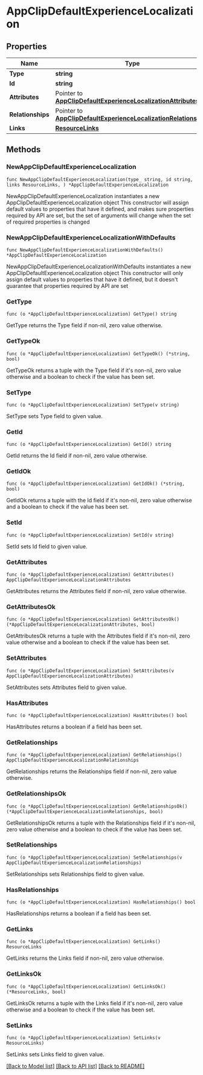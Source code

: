 # AppClipDefaultExperienceLocalization

## Properties

Name | Type | Description | Notes
------------ | ------------- | ------------- | -------------
**Type** | **string** |  | 
**Id** | **string** |  | 
**Attributes** | Pointer to [**AppClipDefaultExperienceLocalizationAttributes**](AppClipDefaultExperienceLocalizationAttributes.md) |  | [optional] 
**Relationships** | Pointer to [**AppClipDefaultExperienceLocalizationRelationships**](AppClipDefaultExperienceLocalizationRelationships.md) |  | [optional] 
**Links** | [**ResourceLinks**](ResourceLinks.md) |  | 

## Methods

### NewAppClipDefaultExperienceLocalization

`func NewAppClipDefaultExperienceLocalization(type_ string, id string, links ResourceLinks, ) *AppClipDefaultExperienceLocalization`

NewAppClipDefaultExperienceLocalization instantiates a new AppClipDefaultExperienceLocalization object
This constructor will assign default values to properties that have it defined,
and makes sure properties required by API are set, but the set of arguments
will change when the set of required properties is changed

### NewAppClipDefaultExperienceLocalizationWithDefaults

`func NewAppClipDefaultExperienceLocalizationWithDefaults() *AppClipDefaultExperienceLocalization`

NewAppClipDefaultExperienceLocalizationWithDefaults instantiates a new AppClipDefaultExperienceLocalization object
This constructor will only assign default values to properties that have it defined,
but it doesn't guarantee that properties required by API are set

### GetType

`func (o *AppClipDefaultExperienceLocalization) GetType() string`

GetType returns the Type field if non-nil, zero value otherwise.

### GetTypeOk

`func (o *AppClipDefaultExperienceLocalization) GetTypeOk() (*string, bool)`

GetTypeOk returns a tuple with the Type field if it's non-nil, zero value otherwise
and a boolean to check if the value has been set.

### SetType

`func (o *AppClipDefaultExperienceLocalization) SetType(v string)`

SetType sets Type field to given value.


### GetId

`func (o *AppClipDefaultExperienceLocalization) GetId() string`

GetId returns the Id field if non-nil, zero value otherwise.

### GetIdOk

`func (o *AppClipDefaultExperienceLocalization) GetIdOk() (*string, bool)`

GetIdOk returns a tuple with the Id field if it's non-nil, zero value otherwise
and a boolean to check if the value has been set.

### SetId

`func (o *AppClipDefaultExperienceLocalization) SetId(v string)`

SetId sets Id field to given value.


### GetAttributes

`func (o *AppClipDefaultExperienceLocalization) GetAttributes() AppClipDefaultExperienceLocalizationAttributes`

GetAttributes returns the Attributes field if non-nil, zero value otherwise.

### GetAttributesOk

`func (o *AppClipDefaultExperienceLocalization) GetAttributesOk() (*AppClipDefaultExperienceLocalizationAttributes, bool)`

GetAttributesOk returns a tuple with the Attributes field if it's non-nil, zero value otherwise
and a boolean to check if the value has been set.

### SetAttributes

`func (o *AppClipDefaultExperienceLocalization) SetAttributes(v AppClipDefaultExperienceLocalizationAttributes)`

SetAttributes sets Attributes field to given value.

### HasAttributes

`func (o *AppClipDefaultExperienceLocalization) HasAttributes() bool`

HasAttributes returns a boolean if a field has been set.

### GetRelationships

`func (o *AppClipDefaultExperienceLocalization) GetRelationships() AppClipDefaultExperienceLocalizationRelationships`

GetRelationships returns the Relationships field if non-nil, zero value otherwise.

### GetRelationshipsOk

`func (o *AppClipDefaultExperienceLocalization) GetRelationshipsOk() (*AppClipDefaultExperienceLocalizationRelationships, bool)`

GetRelationshipsOk returns a tuple with the Relationships field if it's non-nil, zero value otherwise
and a boolean to check if the value has been set.

### SetRelationships

`func (o *AppClipDefaultExperienceLocalization) SetRelationships(v AppClipDefaultExperienceLocalizationRelationships)`

SetRelationships sets Relationships field to given value.

### HasRelationships

`func (o *AppClipDefaultExperienceLocalization) HasRelationships() bool`

HasRelationships returns a boolean if a field has been set.

### GetLinks

`func (o *AppClipDefaultExperienceLocalization) GetLinks() ResourceLinks`

GetLinks returns the Links field if non-nil, zero value otherwise.

### GetLinksOk

`func (o *AppClipDefaultExperienceLocalization) GetLinksOk() (*ResourceLinks, bool)`

GetLinksOk returns a tuple with the Links field if it's non-nil, zero value otherwise
and a boolean to check if the value has been set.

### SetLinks

`func (o *AppClipDefaultExperienceLocalization) SetLinks(v ResourceLinks)`

SetLinks sets Links field to given value.



[[Back to Model list]](../README.md#documentation-for-models) [[Back to API list]](../README.md#documentation-for-api-endpoints) [[Back to README]](../README.md)


